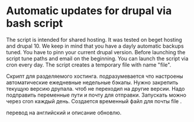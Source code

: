 # Automatic updates for drupal via bash script

The script is intended for shared hosting. It was tested on beget hosting and drupal 10. We keep in mind that you have a dayly automatic backups tuned. You have to pinn your current drupal version. Before launching the script tune paths and email on the beginning. You can launch the script via cron every day. The script creates a temporary file with name "file". 

Скрипт для разделяемого хостинга. подразумевается что настроены автоматические ежедневные недельные бэкапы. Нужно закрепить текущую версию друпала. чтоб не переходил на другие версии. Надо подправить переменные пути и почту для отправки. Запускать можно через cron каждый день. Создается временный файл для почты file .

перевод на английский и описание обновлю.

